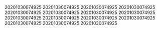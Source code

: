 20201030074925
20201030074925
20201030074925
20201030074925
20201030074925
20201030074925
20201030074925
20201030074925
20201030074925
20201030074925
20201030074925
20201030074925
20201030074925
20201030074925
20201030074925
